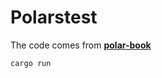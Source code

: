 # Polarstest

The code comes from [**polar-book**](https://pola-rs.github.io/polars-book/user-guide/quickstart/intro.html) 

```shell
cargo run
```


